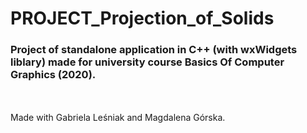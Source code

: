 # PROJECT_Projection_of_Solids

<h3>Project of standalone application in C++ (with wxWidgets liblary) made for university course Basics Of Computer Graphics (2020).</h3>
<br><br>Made with Gabriela Leśniak and Magdalena Górska.
